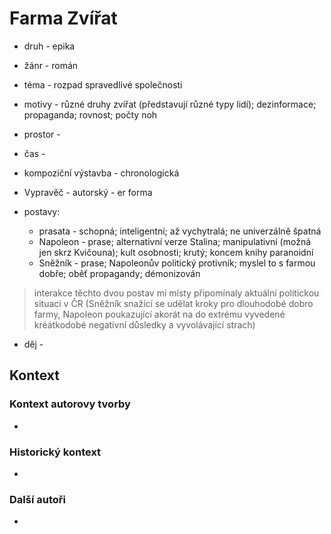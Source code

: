 # Farma Zvířat

- druh - epika
- žánr - román
- téma - rozpad spravedlivé společnosti
- motivy - různé druhy zvířat (představují různé typy lidí); dezinformace; propaganda; rovnost; počty noh
- prostor - 
- čas - 

- kompoziční výstavba - chronologická
- Vypravěč - autorský - er forma
- postavy:
	- prasata - schopná; inteligentní; až vychytralá; ne univerzálně špatná
	- Napoleon - prase; alternativní verze Stalina; manipulativní (možná jen skrz Kvičouna); kult osobnosti; krutý; koncem knihy paranoidní
    - Sněžník - prase; Napoleonův politický protivník; myslel to s farmou dobře; oběť propagandy; démonizován
> interakce těchto dvou postav mi místy připomínaly aktuální politickou situaci v ČR (Sněžník snažící se udělat kroky pro dlouhodobé dobro farmy, Napoleon poukazující akorát na do extrému vyvedené kréátkodobé negativní důsledky a vyvolávající strach) 
- děj - 

## Kontext
### Kontext autorovy tvorby
- 

### Historický kontext
- 

### Další autoři
- 